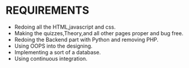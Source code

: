 # REQUIREMENTS

* Redoing all the HTML,javascript and css.
* Making the quizzes,Theory,and all other pages proper and bug free.
* Redoing the Backend part with Python and removing PHP.
* Using OOPS into the designing. 
* Implementing a sort of a database.
* Using continuous integration. 
